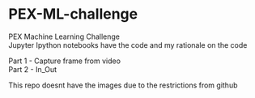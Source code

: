 # PEX-ML-challenge
PEX Machine Learning Challenge <br>
Jupyter Ipython notebooks have the code and my rationale on the code <br>
<p>
Part 1 - Capture frame from video <br>
Part 2 - In_Out <br>

<p>
  This repo doesnt have the images due to the restrictions from github
